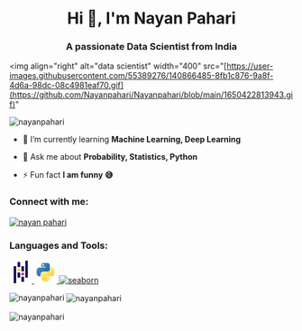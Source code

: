 <h1 align="center">Hi 👋, I'm Nayan Pahari</h1>
<h3 align="center">A passionate Data Scientist from India</h3>

<img align="right" alt="data scientist" width="400" src="[https://user-images.githubusercontent.com/55389276/140866485-8fb1c876-9a8f-4d6a-98dc-08c4981eaf70.gif](https://github.com/Nayanpahari/Nayanpahari/blob/main/1650422813943.gif)"
<p align="left"> <img src="https://komarev.com/ghpvc/?username=nayanpahari&label=Profile%20views&color=0e75b6&style=flat" alt="nayanpahari" /> </p>

- 🌱 I’m currently learning **Machine Learning, Deep Learning**

- 💬 Ask me about **Probability, Statistics, Python**

- ⚡ Fun fact **I am funny 😅**

<h3 align="left">Connect with me:</h3>
<p align="left">
<a href="https://linkedin.com/in/nayan pahari" target="blank"><img align="center" src="https://raw.githubusercontent.com/rahuldkjain/github-profile-readme-generator/master/src/images/icons/Social/linked-in-alt.svg" alt="nayan pahari" height="30" width="40" /></a>
</p>

<h3 align="left">Languages and Tools:</h3>
<p align="left"> <a href="https://pandas.pydata.org/" target="_blank" rel="noreferrer"> <img src="https://raw.githubusercontent.com/devicons/devicon/2ae2a900d2f041da66e950e4d48052658d850630/icons/pandas/pandas-original.svg" alt="pandas" width="40" height="40"/> </a> <a href="https://www.python.org" target="_blank" rel="noreferrer"> <img src="https://raw.githubusercontent.com/devicons/devicon/master/icons/python/python-original.svg" alt="python" width="40" height="40"/> </a> <a href="https://seaborn.pydata.org/" target="_blank" rel="noreferrer"> <img src="https://seaborn.pydata.org/_images/logo-mark-lightbg.svg" alt="seaborn" width="40" height="40"/> </a> </p>

<p><img align="left" src="https://github-readme-stats.vercel.app/api/top-langs?username=nayanpahari&show_icons=true&locale=en&layout=compact" alt="nayanpahari" /></p>

<p>&nbsp;<img align="center" src="https://github-readme-stats.vercel.app/api?username=nayanpahari&show_icons=true&locale=en" alt="nayanpahari" /></p>

<p><img align="center" src="https://github-readme-streak-stats.herokuapp.com/?user=nayanpahari&" alt="nayanpahari" /></p>

